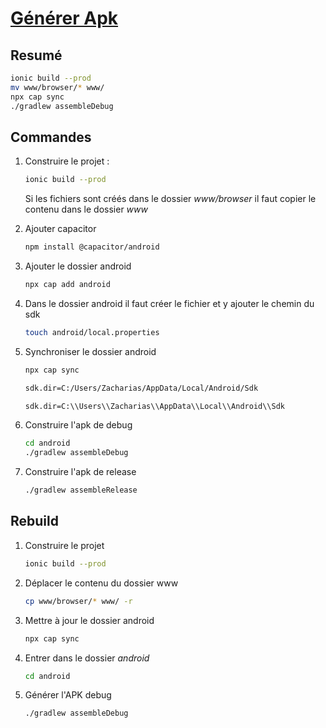 # [Générer Apk](readme.md)

## Resumé

```bash
ionic build --prod
mv www/browser/* www/
npx cap sync
./gradlew assembleDebug
```

## Commandes

1. Construire le projet :

    ```bash
    ionic build --prod
    ```

    Si les fichiers sont créés dans le dossier *www/browser* il faut copier le contenu dans le dossier *www*

2. Ajouter capacitor

    ```bash
    npm install @capacitor/android
    ```

3. Ajouter le dossier android

    ```bash
    npx cap add android
    ```

4. Dans le dossier android il faut créer le fichier et y ajouter le chemin du sdk

    ```bash
    touch android/local.properties
    ```

5. Synchroniser le dossier android

    ```bash
    npx cap sync
    ```

    ```bash
    sdk.dir=C:/Users/Zacharias/AppData/Local/Android/Sdk

    sdk.dir=C:\\Users\\Zacharias\\AppData\\Local\\Android\\Sdk
    ```

6. Construire l'apk de debug

    ```bash
    cd android
    ./gradlew assembleDebug
    ```

7. Construire l'apk de release

    ```bash
    ./gradlew assembleRelease
    ```

## Rebuild

1. Construire le projet

    ```bash
    ionic build --prod
    ```

2. Déplacer le contenu du dossier www

   ```bash
   cp www/browser/* www/ -r
   ```

3. Mettre à jour le dossier android

    ```bash
    npx cap sync
    ```

4. Entrer dans le dossier _android_ 

    ```bash
    cd android
    ```

5. Générer l'APK debug

    ```bash
    ./gradlew assembleDebug
    ```
